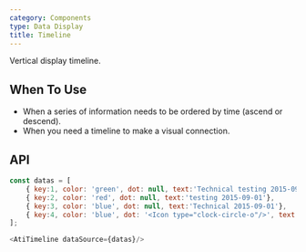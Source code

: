 ```yaml
---
category: Components
type: Data Display
title: Timeline
---
```


Vertical display timeline.

## When To Use

- When a series of information needs to be ordered by time (ascend or descend).
- When you need a timeline to make a visual connection.

## API

```js
const datas = [
    { key:1, color: 'green', dot: null, text:'Technical testing 2015-09-01'},
    { key:2, color: 'red', dot: null, text:'testing 2015-09-01'},
    { key:3, color: 'blue', dot: null, text:'Technical 2015-09-01'},
    { key:4, color: 'blue', dot: '<Icon type="clock-circle-o"/>', text:'2015-09-01'},
];

<AtiTimeline dataSource={datas}/>
```